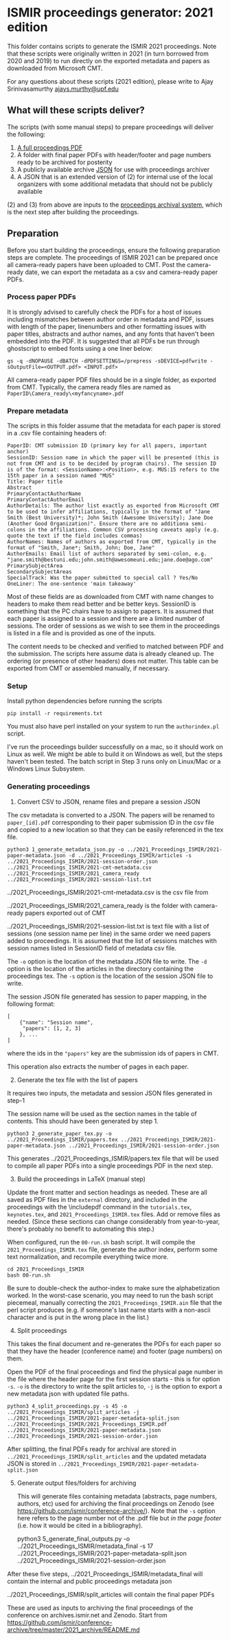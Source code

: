 # ISMIR proceedings generator: 2021 edition
This folder contains scripts to generate the ISMIR 2021 proceedings. Note that these scripts were originally written in 2021 (in turn borrowed from 2020 and 2019) to run directly on the exported metadata and papers as downloaded from Microsoft CMT. 

For any questions about these scripts (2021 edition), please write to Ajay Srinivasamurthy [ajays.murthy@upf.edu](mailto:ajays.murthy@upf.edu)

## What will these scripts deliver?

The scripts (with some manual steps) to prepare proceedings will deliver the following:
1. [A full proceedings PDF](http://archives.ismir.net/ismir2021/2021_Proceedings_ISMIR.pdf)
2. A folder with final paper PDFs with header/footer and page numbers ready to be archived for posterity
3. A publicly available archive [JSON](https://github.com/ismir/conference-archive/blob/master/database/proceedings/2021.json) for use with proceedings archiver
4. A JSON that is an extended version of (2) for internal use of the local organizers with some additional metadata that should not be publicly available

(2) and (3) from above are inputs to the [proceedings archival system](https://github.com/ismir/conference-archive), which is the next step after building the proceedings. 

## Preparation
Before you start building the proceedings, ensure the following preparation steps are complete. The proceedings of ISMIR 2021 can be prepared once all camera-ready papers have been uploaded to CMT. Post the camera-ready date, we can export the metadata as a csv and camera-ready paper PDFs. 

### Process paper PDFs

It is strongly advised to carefully check the PDFs for a host of issues including mismatches between author order in metadata and PDF, issues with length of the paper, linenumbers and other formatting issues with paper titles, abstracts and author names, and any fonts that haven't been embedded into the PDF. It is suggested that all PDFs be run through ghostscript to embed fonts using a one liner below: 

```
gs -q -dNOPAUSE -dBATCH -dPDFSETTINGS=/prepress -sDEVICE=pdfwrite -sOutputFile=<OUTPUT.pdf> <INPUT.pdf>

```

All camera-ready paper PDF files should be in a single folder, as exported from CMT. Typically, the camera ready files are named as `PaperID\Camera_ready\<myfancyname>.pdf`


### Prepare metadata

The scripts in this folder assume that the metadata for each paper is stored in a .csv file containing headers of:
```
PaperID: CMT submission ID (primary key for all papers, important anchor)
SessionID: Session name in which the paper will be presented (this is not from CMT and is to be decided by program chairs). The session ID is of the format: <SessionName>:<Position>, e.g. MUS:15 refers to the 15th paper in a session named "MUS"
Title: Paper title
Abstract
PrimaryContactAuthorName
PrimaryContactAuthorEmail
AuthorDetails: The author list exactly as exported from Microsoft CMT to be used to infer affiliations, typically in the format of "Jane Smith (Best University)*; John Smith (Awesome University); Jane Doe (Another Good Organization)". Ensure there are no additiona semi-colons in the affiliations. Common CSV processing caveats apply (e.g. quote the text if the field includes commas)
AuthorNames: Names of authors as exported from CMT, typically in the format of "Smith, Jane*; Smith, John; Doe, Jane"
AuthorEmails: Email list of authors separated by semi-colon, e.g. "jane.smith@bestuni.edu;john.smith@awesomeuni.edu;jane.doe@ago.com"
PrimarySubjectArea
SecondarySubjectAreas
SpecialTrack: Was the paper submitted to special call ? Yes/No
OneLiner: The one-sentence 'main takeaway'
```

Most of these fields are as downloaded from CMT with name changes to headers to make them read better and be better keys. SessionID is something that the PC chairs have to assign to papers. It is assumed that each paper is assigned to a session and there are a limited number of sessions. The order of sessions as we wish to see them in the proceedings is listed in a file and is provided as one of the inputs. 

The content needs to be checked and verified to matched between PDF and the submission. The scripts here assume data is already cleaned up. The ordering (or presence of other headers) does not matter. This table can be exported from CMT or assembled manually, if necessary.


### Setup

Install python dependencies before running the scripts

    pip install -r requirements.txt

You must also have perl installed on your system to run the `authorindex.pl` script.

I've run the proceedings builder successfully on a mac, so it should work on Linux as well. We might be able to build it on Windows as well, but the steps haven't been tested. The batch script in Step 3 runs only on Linux/Mac or a Windows Linux Subsystem. 

### Generating proceedings

1. Convert CSV to JSON, rename files and prepare a session JSON

The csv metadata is converted to a JSON. The papers will be renamed to `paper_[id].pdf` corresponding to their paper submission ID in the csv file and copied to a new location so that they can be easily referenced in the tex file.

    python3 1_generate_metadata_json.py -o ../2021_Proceedings_ISMIR/2021-paper-metadata.json -d ../2021_Proceedings_ISMIR/articles -s ../2021_Proceedings_ISMIR/2021-session-order.json ../2021_Proceedings_ISMIR/2021-cmt-metadata.csv ../2021_Proceedings_ISMIR/2021_camera_ready ../2021_Proceedings_ISMIR/2021-session-list.txt

../2021_Proceedings_ISMIR/2021-cmt-metadata.csv is the csv file from 

../2021_Proceedings_ISMIR/2021_camera_ready is the folder with camera-ready papers exported out of CMT

../2021_Proceedings_ISMIR/2021-session-list.txt is text file with a list of sessions (one session name per line) in the same order we need papers added to proceedings. It is assumed that the list of sessions matches with session names listed in SessionID field of metadata csv file. 

The `-o` option is the location of the metadata JSON file to write. The `-d` option is the location of the articles in the directory containing the proceedings tex. The `-s` option is the location of the session JSON file to write.

The session JSON file generated has session to paper mapping, in the following format:

```
[
    {"name": "Session name",
     "papers": [1, 2, 3]
    }, ...
]
```
where the ids in the `"papers"` key are the submission ids of papers in CMT. 

This operation also extracts the number of pages in each paper.

2. Generate the tex file with the list of papers

It requires two inputs, the metadata and session JSON files generated in step-1

The session name will be used as the section names in the table of contents. This should have been generated by step 1.

    python3 2_generate_paper_tex.py -o ../2021_Proceedings_ISMIR/papers.tex ../2021_Proceedings_ISMIR/2021-paper-metadata.json ../2021_Proceedings_ISMIR/2021-session-order.json

This generates ../2021_Proceedings_ISMIR/papers.tex file that will be used to compile all paper PDFs into a single proceedings PDF in the next step.

3. Build the proceedings in LaTeX (manual step)

Update the front matter and section headings as needed. These are all saved as
PDF files in the `external` directory, and included in the proceedings with the \includepdf command in the `tutorials.tex`, `keynotes.tex`, and `2021_Proceedings_ISMIR.tex` files. Add or remove files as needed. (Since these sections can change considerably from year-to-year, there's probably no benefit to automating this step.)

When configured, run the `00-run.sh` bash script. It will compile the `2021_Proceedings_ISMIR.tex` file, generate the author index, perform some text normalization, and recompile everything twice more.

    cd 2021_Proceedings_ISMIR
    bash 00-run.sh

Be sure to double-check the author-index to make sure the alphabetization worked. In the worst-case scenario, you may need to run the bash script piecemeal, manually correcting the `2021_Proceedings_ISMIR.ain` file that the perl script produces (e.g. if someone's last name starts with a non-ascii character and is put in the wrong place in the list.)

4. Split proceedings

This takes the final document and re-generates the PDFs for each paper so that
they have the header (conference name) and footer (page numbers) on them.

Open the PDF of the final proceedings and find the physical page number in the
file where the header page for the first session starts - this is for option `-s`.
`-o` is the directory to write the split articles to, `-j` is the option to export a new metadata json with updated file paths. 

    python3 4_split_proceedings.py -s 45 -o ../2021_Proceedings_ISMIR/split_articles -j ../2021_Proceedings_ISMIR/2021-paper-metadata-split.json ../2021_Proceedings_ISMIR/2021_Proceedings_ISMIR.pdf ../2021_Proceedings_ISMIR/2021-paper-metadata.json ../2021_Proceedings_ISMIR/2021-session-order.json 

After splitting, the final PDFs ready for archival are stored in `../2021_Proceedings_ISMIR/split_articles` and the updated metadata JSON is stored in 
`../2021_Proceedings_ISMIR/2021-paper-metadata-split.json`


5. Generate output files/folders for archiving

    This will generate files containing metadata (abstracts, page numbers, authors, etc) used for archiving the final proceedings on Zenodo (see https://github.com/ismir/conference-archive/). Note that the `-s` option here refers to the page number not of the .pdf file but *in the page footer* (i.e. how it would be cited in a bibliography).

    python3 5_generate_final_outputs.py -o ../2021_Proceedings_ISMIR/metadata_final -s 17 ../2021_Proceedings_ISMIR/2021-paper-metadata-split.json ../2021_Proceedings_ISMIR/2021-session-order.json


After these five steps, 
../2021_Proceedings_ISMIR/metadata_final will contain the internal and public proceedings metadata json

../2021_Proceedings_ISMIR/split_articles will contain the final paper PDFs

These are used as inputs to archiving the final proceedings of the conference on archives.ismir.net and Zenodo. Start from https://github.com/ismir/conference-archive/tree/master/2021_archive/README.md